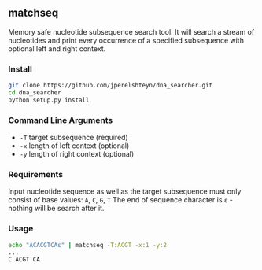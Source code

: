 ## matchseq

Memory safe nucleotide subsequence search tool.
It will search a stream of nucleotides and print every occurrence of a specified subsequence
with optional left and right context. 

### Install

```bash
git clone https://github.com/jperelshteyn/dna_searcher.git
cd dna_searcher
python setup.py install
```

### Command Line Arguments

* `-T` target subsequence (required)
* `-x` length of left context (optional)
* `-y` length of right context (optional)

### Requirements

Input nucleotide sequence as well as the target subsequence must only consist of base values:
`A`, `C`, `G`, `T`
The end of sequence character is `ε` - nothing will be search after it. 

### Usage

```bash
echo "ACACGTCAε" | matchseq -T:ACGT -x:1 -y:2
...
C ACGT CA
```

